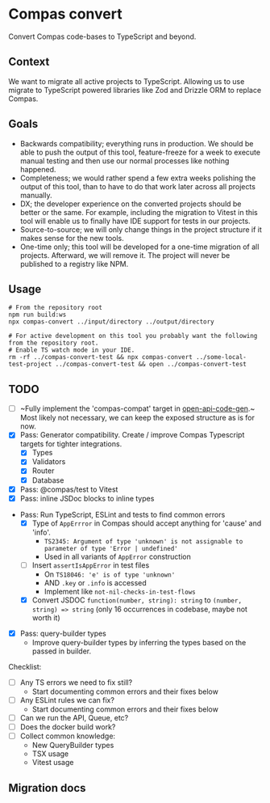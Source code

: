 # Compas convert

Convert Compas code-bases to TypeScript and beyond.

## Context

We want to migrate all active projects to TypeScript. Allowing us to use migrate to
TypeScript powered libraries like Zod and Drizzle ORM to replace Compas.

## Goals

- Backwards compatibility; everything runs in production. We should be able to push the
  output of this tool, feature-freeze for a week to execute manual testing and then use
  our normal processes like nothing happened.
- Completeness; we would rather spend a few extra weeks polishing the output of this tool,
  than to have to do that work later across all projects manually.
- DX; the developer experience on the converted projects should be better or the same. For
  example, including the migration to Vitest in this tool will enable us to finally have
  IDE support for tests in our projects.
- Source-to-source; we will only change things in the project structure if it makes sense
  for the new tools.
- One-time only; this tool will be developed for a one-time migration of all projects.
  Afterward, we will remove it. The project will never be published to a registry like
  NPM.

## Usage

```shell
# From the repository root
npm run build:ws
npx compas-convert ../input/directory ../output/directory

# For active development on this tool you probably want the following from the repository root.
# Enable TS watch mode in your IDE.
rm -rf ../compas-convert-test && npx compas-convert ../some-local-test-project ../compas-convert-test && open ../compas-convert-test
```

## TODO

- [ ] ~Fully implement the 'compas-compat' target in
      [open-api-code-gen](../open-api-code-gen).~ Most likely not necessary, we can keep
      the exposed structure as is for now.
- [x] Pass: Generator compatibility. Create / improve Compas Typescript targets for
      tighter integrations.
  - [x] Types
  - [x] Validators
  - [x] Router
  - [x] Database
- [x] Pass: @compas/test to Vitest
- [x] Pass: inline JSDoc blocks to inline types
- Pass: Run TypeScript, ESLint and tests to find common errors
  - [x] Type of `AppErrror` in Compas should accept anything for 'cause' and 'info'.
    - `TS2345: Argument of type 'unknown' is not assignable to parameter of type 'Error | undefined'`
    - Used in all variants of `AppError` construction
  - [ ] Insert `assertIsAppError` in test files
    - On `TS18046: 'e' is of type 'unknown'`
    - AND `.key` or `.info` is accessed
    - Implement like `not-nil-checks-in-test-flows`
  - [x] Convert JSDOC `function(number, string): string` to `(number, string) => string`
        (only 16 occurrences in codebase, maybe not worth it)
- [x] Pass: query-builder types
  - Improve query-builder types by inferring the types based on the passed in builder.

Checklist:

- [ ] Any TS errors we need to fix still?
  - Start documenting common errors and their fixes below
- [ ] Any ESLint rules we can fix?
  - Start documenting common errors and their fixes below
- [ ] Can we run the API, Queue, etc?
- [ ] Does the docker build work?
- [ ] Collect common knowledge:
  - New QueryBuilder types
  - TSX usage
  - Vitest usage

## Migration docs
